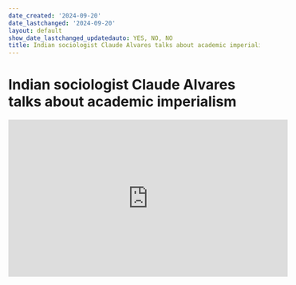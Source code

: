 ```yaml
---
date_created: '2024-09-20'
date_lastchanged: '2024-09-20'
layout: default
show_date_lastchanged_updatedauto: YES, NO, NO
title: Indian sociologist Claude Alvares talks about academic imperialism
---
```


# Indian sociologist Claude Alvares talks about academic imperialism

<iframe width="560" height="315" src="https://www.youtube.com/embed/cySj7da5fB0?si=tdRo6yAyUZE3CBoC" title="YouTube video player" frameborder="0" allow="accelerometer; autoplay; clipboard-write; encrypted-media; gyroscope; picture-in-picture; web-share" referrerpolicy="strict-origin-when-cross-origin" allowfullscreen></iframe>


